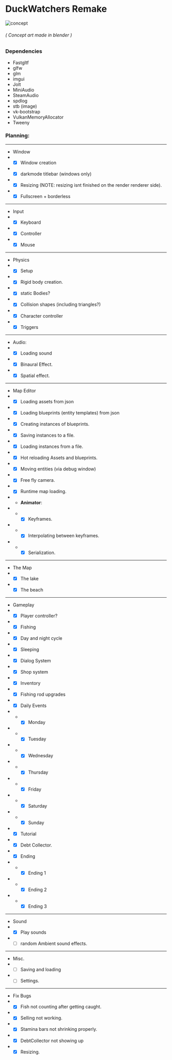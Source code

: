 # DuckWatchers Remake
![concept](https://github.com/user-attachments/assets/1d66660f-a70d-4f0d-8fe7-cf480b367e0e)
###### ( Concept art made in blender )

### Dependencies
- Fastgltf
- glfw
- glm
- imgui
- Jolt
- MiniAudio
- SteamAudio
- spdlog
- stb (image)
- vk-bootstrap
- VulkanMemoryAllocator
- Tweeny


### Planning:

----

- Window
- - [x] Window creation
- - [x] darkmode titlebar (windows only)
- - [x] Resizing (NOTE: resizing isnt finished on the render renderer side).
- - [x] Fullscreen + borderless
----
- Input
- - [x] Keyboard
- - [x] Controller
- - [x] Mouse
----
- Physics
- - [x] Setup
- - [x] Rigid body creation.
- - [x] static Bodies?
- - [x] Collision shapes (including triangles?)
- - [x] Character controller
- - [x] Triggers
----

- Audio:
- - [x] Loading sound
- - [x] Binaural Effect.
- - [x] Spatial effect.

----
- Map Editor
- - [x] Loading assets from json
- - [x] Loading blueprints (entity templates) from json
- - [x] Creating instances of blueprints.
- - [x] Saving instances to a file.
- - [x] Loading instances from a file.
- - [x] Hot reloading Assets and blueprints.
- - [x] Moving entities (via debug window)
- - [x] Free fly camera.
- - [x] Runtime map loading.
- - **Animator**:
- - - [x] Keyframes.
- - - [x] Interpolating between keyframes.
- - - [x] Serialization. 
---
- The Map
- - [x] The lake
- - [x] The beach
---
- Gameplay
- - [x] Player controller?
- - [x] Fishing
- - [x] Day and night cycle
- - [x] Sleeping
- - [x] Dialog System
- - [x] Shop system
- - [x] Inventory
- - [x] Fishing rod upgrades
- - [x] Daily Events
- - - [x] Monday
- - - [x] Tuesday
- - - [x] Wednesday
- - - [x] Thursday
- - - [x] Friday
- - - [x] Saturday
- - - [x] Sunday
- - [x] Tutorial
- - [x] Debt Collector.
- - [x] Ending
- - - [x] Ending 1
- - - [x] Ending 2
- - - [x] Ending 3
---
- Sound
- - [x] Play sounds
- - [ ] random Ambient sound effects.

---
- Misc.
- - [ ] Saving and loading
- - [ ] Settings.
---
- Fix Bugs
- - [x] Fish not counting after getting caught.
- - [x] Selling not working.
- - [x] Stamina bars not shrinking properly.
- - [x] DebtCollector not showing up
- - [x] Resizing.
